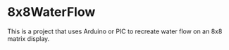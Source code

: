 # 8x8WaterFlow
This is a project that uses Arduino or PIC to recreate water flow on an 8x8 matrix display.
